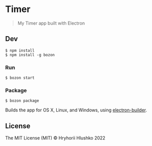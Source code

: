# Timer

> My Timer app built with Electron


## Dev

```
$ npm install
$ npm install -g bozon
```

### Run

```
$ bozon start
```

### Package

```
$ bozon package
```

Builds the app for OS X, Linux, and Windows, using [electron-builder](https://github.com/electron-userland/electron-builder).


## License

The MIT License (MIT) © Hryhorii Hlushko 2022
